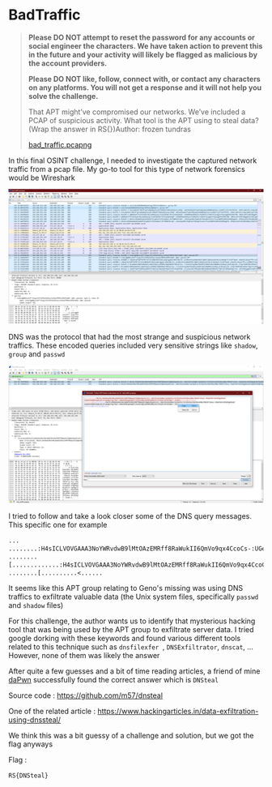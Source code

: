# BadTraffic

> **Please DO NOT attempt to reset the password for any accounts or social engineer the characters. We have taken action to prevent this in the future and your activity will likely be flagged as malicious by the account providers.**
>
> **Please DO NOT like, follow, connect with, or contact any characters on any platforms. You will not get a response and it will not help you solve the challenge.**
>
> That APT might’ve compromised our networks. We’ve included a PCAP of suspicious activity. What tool is the APT using to steal data? (Wrap the answer in RS{})Author: frozen tundras
>
> [ bad_traffic.pcapng](https://ctf.ritsec.club/files/e2aa32b05377dc714cbe6a0c9c9ceeac/bad_traffic.pcapng?token=eyJ1c2VyX2lkIjo0NzksInRlYW1faWQiOjMwMywiZmlsZV9pZCI6NTB9.YHbrzw.ViPYrsQrxRFbqa8LzvT3Ds4knRE)



In this final OSINT challenge, I needed to investigate the captured network traffic from a pcap file. My go-to tool for this type of network forensics would be Wireshark

![image-20210414205840483](https://github.com/Ch3lLIST4/CTF-Writeups-2021/blob/main/RITSEC-CTF-2021/images/BadTraffic-1.png?raw=true)

DNS was the protocol that had the most strange and suspicious network traffics. These encoded queries included very sensitive strings like `shadow`, `group` and `passwd`

![image-20210414210530594](https://github.com/Ch3lLIST4/CTF-Writeups-2021/blob/main/RITSEC-CTF-2021/images/BadTraffic-2.png?raw=true)

I tried to follow and take a look closer some of the DNS query messages. This specific one for example

```
... ........:H4sICLVOVGAAA3NoYWRvdwB9lMtOAzEMRff8RaWukII6QmVo9qx4CcoCs-:UGeiZkxkxdx0mn/npZdpZhsz/Xr2koKIeuFbm7Xmxu90pvT063W*sIAuu-:D1pW7a9ro9Zx0JgA8sAd/XyQAOhSAHQhkbpQCydeJxFoqU0gvZYgr7Qx3-:N86wMZBDsgX4qQlJLnOuEkuSQhyw070MXjNDjcRcZnVEe8xzS9L8oIQe7-.shadow.......).........
........[.............:H4sICLVOVGAAA3NoYWRvdwB9lMtOAzEMRff8RaWukII6QmVo9qx4CcoCs-:UGeiZkxkxdx0mn/npZdpZhsz/Xr2koKIeuFbm7Xmxu90pvT063W*sIAuu-:D1pW7a9ro9Zx0JgA8sAd/XyQAOhSAHQhkbpQCydeJxFoqU0gvZYgr7Qx3-:N86wMZBDsgX4qQlJLnOuEkuSQhyw070MXjNDjcRcZnVEe8xzS9L8oIQe7-.shadow.......).........
........[..........<......
```

It seems like this APT group relating to Geno's missing was using DNS traffics to exfiltrate valuable data (the Unix system files, specifically `passwd` and `shadow` files)

For this challenge, the author wants us to identify that mysterious hacking tool that was being used by the APT group to exfiltrate server data. I tried google dorking with these keywords and found various different tools related to this technique such as `dnsfilexfer `, `DNSExfiltrator`, `dnscat`, ... However, none of them was likely the answer

After quite a few guesses and a bit of time reading articles, a friend of mine [daPwn](https://ctf.ritsec.club/teams/334) successfully found the correct answer which is `DNSteal` 

Source code : https://github.com/m57/dnsteal

One of the related article : https://www.hackingarticles.in/data-exfiltration-using-dnssteal/

We think this was a bit guessy of a challenge and solution, but we got the flag anyways

Flag :

```
RS{DNSteal}
```